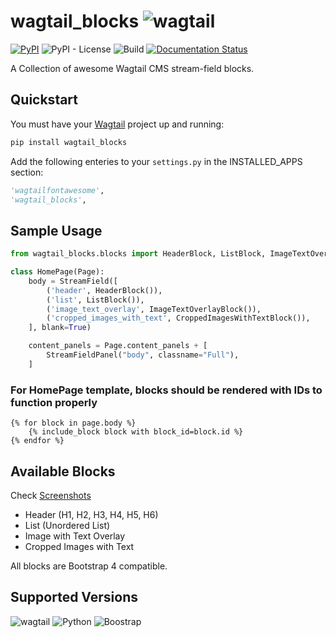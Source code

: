 # wagtail_blocks ![wagtail](https://img.shields.io/badge/CMS-Wagtail-green.svg)
[![PyPI](https://img.shields.io/pypi/v/wagtail-blocks.svg)](https://pypi.python.org/pypi/wagtail-blocks) ![PyPI - License](https://img.shields.io/pypi/l/wagtail-blocks.svg) ![Build](https://img.shields.io/pypi/status/wagtail-blocks.svg) [![Documentation Status](https://readthedocs.org/projects/wagtail-blocks/badge/?version=latest)](https://wagtail-blocks.readthedocs.io/en/latest/?badge=latest)

A Collection of awesome Wagtail CMS stream-field blocks.

## Quickstart

You must have your [Wagtail](https://wagtail.io/) project up and running:

```sh
pip install wagtail_blocks
```
Add the following enteries to your `settings.py` in the INSTALLED_APPS section:

```python
'wagtailfontawesome',
'wagtail_blocks',
```

## Sample Usage
```python
from wagtail_blocks.blocks import HeaderBlock, ListBlock, ImageTextOverlayBlock, CroppedImagesWithTextBlock

class HomePage(Page):
    body = StreamField([
        ('header', HeaderBlock()),
        ('list', ListBlock()),
        ('image_text_overlay', ImageTextOverlayBlock()),
        ('cropped_images_with_text', CroppedImagesWithTextBlock()),
    ], blank=True)

    content_panels = Page.content_panels + [
        StreamFieldPanel("body", classname="Full"),
    ]

```
### For HomePage template, blocks should be rendered with IDs to function properly
```
{% for block in page.body %}
    {% include_block block with block_id=block.id %}
{% endfor %}
```

## Available Blocks
Check [Screenshots](https://github.com/ibrahimawadhamid/wagtail_blocks/tree/master/screenshots)
- Header (H1, H2, H3, H4, H5, H6)
- List (Unordered List)
- Image with Text Overlay
- Cropped Images with Text

All blocks are Bootstrap 4 compatible.

## Supported Versions
![wagtail](https://img.shields.io/badge/Wagtail-2.x-green.svg) ![Python](https://img.shields.io/pypi/pyversions/wagtail-blocks.svg)  ![Boostrap](https://img.shields.io/badge/Bootstrap-4.3-blue.svg)

